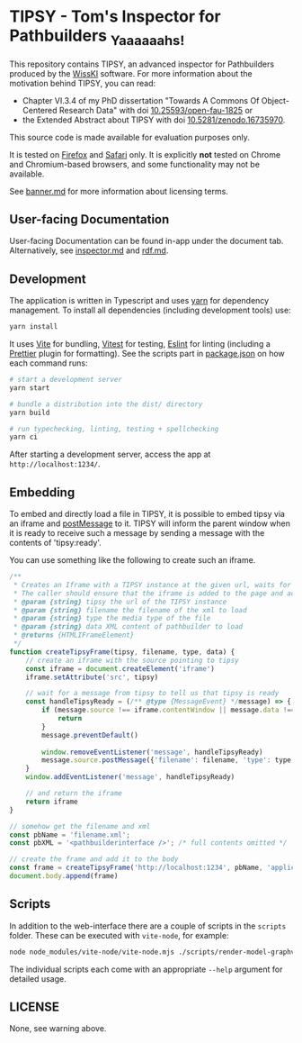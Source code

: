 # TIPSY - Tom's Inspector for Pathbuilders <sub>Yaaaaaahs!</sub>

This repository contains TIPSY, an advanced inspector for Pathbuilders produced by the [WissKI](https://wiss-ki.eu) software.
For more information about the motivation behind TIPSY, you can read:
- Chapter VI.3.4 of my PhD dissertation "Towards A Commons Of Object-Centered Research Data" with doi [10.25593/open-fau-1825](https://doi.org/10.25593/open-fau-1825) or
- the Extended Abstract about TIPSY with doi [10.5281/zenodo.16735970](https://doi.org/10.5281/zenodo.16735970). 

This source code is made available for evaluation purposes only.

It is tested on [Firefox](https://www.mozilla.org/en-US/firefox/new/) and [Safari](https://www.apple.com/safari/) only.
It is explicitly <b>not</b> tested on Chrome and Chromium-based browsers, and some functionality may not be available.

See [banner.md](docs/banner.md) for more information about licensing terms.

## User-facing Documentation

User-facing Documentation can be found in-app under the document tab. 
Alternatively, see [inspector.md](macros/docs/inspector.md) and [rdf.md](macros/docs/rdf.md).

## Development

The application is written in Typescript and uses [yarn](https://yarnpkg.com) for dependency management. 
To install all dependencies (including development tools) use:

```bash
yarn install
```

It uses [Vite](https://vitejs.dev) for bundling, [Vitest](https://vitest.dev) for testing, [Eslint](https://eslint.org) for linting (including a [Prettier](https://prettier.io) plugin for formatting). 
See the scripts part in [package.json](package.json) on how each command runs:
```bash
# start a development server
yarn start

# bundle a distribution into the dist/ directory
yarn build

# run typechecking, linting, testing + spellchecking
yarn ci
```

After starting a development server, access the app at `http://localhost:1234/`. 

## Embedding

To embed and directly load a file in TIPSY, it is possible to embed tipsy via an iframe and [postMessage](https://developer.mozilla.org/en-US/docs/Web/API/Window/postMessage) to it.
TIPSY will inform the parent window when it is ready to receive such a message by sending a message with the contents of 'tipsy:ready'.

You can use something like the following to create such an iframe.
```javascript
/**
 * Creates an Iframe with a TIPSY instance at the given url, waits for it to be ready, and then loads the given xml data. 
 * The caller should ensure that the iframe is added to the page and actually contains tipsy.  
 * @param {string} tipsy the url of the TIPSY instance
 * @param {string} filename the filename of the xml to load
 * @param {string} type the media type of the file
 * @param {string} data XML content of pathbuilder to load
 * @returns {HTMLIFrameElement} 
 */
function createTipsyFrame(tipsy, filename, type, data) {
    // create an iframe with the source pointing to tipsy
    const iframe = document.createElement('iframe')
    iframe.setAttribute('src', tipsy)

    // wait for a message from tipsy to tell us that tipsy is ready
    const handleTipsyReady = (/** @type {MessageEvent} */message) => {
        if (message.source !== iframe.contentWindow || message.data !== 'tipsy:ready') {
            return
        }
        message.preventDefault()
    
        window.removeEventListener('message', handleTipsyReady)
        message.source.postMessage({'filename': filename, 'type': type, 'data': data}, '*');
    }
    window.addEventListener('message', handleTipsyReady)

    // and return the iframe
    return iframe
}

// somehow get the filename and xml
const pbName = 'filename.xml';
const pbXML = '<pathbuilderinterface />'; /* full contents omitted */

// create the frame and add it to the body
const frame = createTipsyFrame('http://localhost:1234', pbName, 'application/xml', pbXML)
document.body.append(frame)
```


## Scripts

In addition to the web-interface there are a couple of scripts in the `scripts` folder. 
These can be executed with `vite-node`, for example:

```bash
node node_modules/vite-node/vite-node.mjs ./scripts/render-model-graphviz.ts -p pathbuilder.xml
```

The individual scripts each come with an appropriate `--help` argument for detailed usage. 

## LICENSE

None, see warning above.

<!-- spellchecker:words HTMLIFrameElement pathbuilderinterface -->